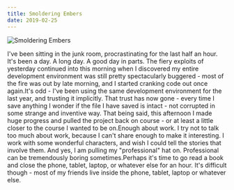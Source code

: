 ```yaml
---
title: Smoldering Embers
date: 2019-02-25
---
```


![Smoldering Embers](https://source.unsplash.com/jpkvklXwt98/1600x900)

I've been sitting in the junk room, procrastinating for the last half an hour. It's been a day. A long day. A good day in parts. The fiery exploits of yesterday continued into this morning when I discovered my entire development environment was still pretty spectacularly buggered - most of the fire was out by late morning, and I started cranking code out once again.It's odd - I've been using the same development environment for the last year, and trusting it implicitly. That trust has now gone - every time I save anything I wonder if the file I have saved is intact - not corrupted in some strange and inventive way. That being said, this afternoon I made huge progress and pulled the project back on course - or at least a little closer to the course I wanted to be on.Enough about work. I try not to talk too much about work, because I can't share enough to make it interesting. I work with some wonderful characters, and wish I could tell the stories that involve them. And yes, I am pulling my "professional" hat on. Professional can be tremendously boring sometimes.Perhaps it's time to go read a book and close the phone, tablet, laptop, or whatever else for an hour. It's difficult though - most of my friends live inside the phone, tablet, laptop or whatever else.